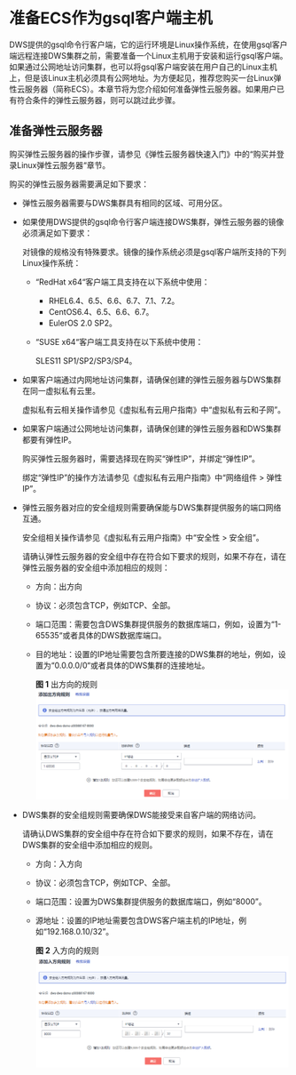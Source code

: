 # 准备ECS作为gsql客户端主机<a name="dws_01_0128"></a>

DWS提供的gsql命令行客户端，它的运行环境是Linux操作系统，在使用gsql客户端远程连接DWS集群之前，需要准备一个Linux主机用于安装和运行gsql客户端。如果通过公网地址访问集群，也可以将gsql客户端安装在用户自己的Linux主机上，但是该Linux主机必须具有公网地址。为方便起见，推荐您购买一台Linux弹性云服务器（简称ECS）。本章节将为您介绍如何准备弹性云服务器。如果用户已有符合条件的弹性云服务器，则可以跳过此步骤。

## 准备弹性云服务器<a name="section595518354145"></a>

购买弹性云服务器的操作步骤，请参见《弹性云服务器快速入门》中的“购买并登录Linux弹性云服务器“章节。

购买的弹性云服务器需要满足如下要求：

-   弹性云服务器需要与DWS集群具有相同的区域、可用分区。
-   如果使用DWS提供的gsql命令行客户端连接DWS集群，弹性云服务器的镜像必须满足如下要求：

    对镜像的规格没有特殊要求。镜像的操作系统必须是gsql客户端所支持的下列Linux操作系统：

    -   “RedHat x64“客户端工具支持在以下系统中使用：
        -   RHEL6.4、6.5、6.6、6.7、7.1、7.2。
        -   CentOS6.4、6.5、6.6、6.7。
        -   EulerOS 2.0 SP2。

    -   “SUSE x64“客户端工具支持在以下系统中使用：

        SLES11 SP1/SP2/SP3/SP4。


-   如果客户端通过内网地址访问集群，请确保创建的弹性云服务器与DWS集群在同一虚拟私有云里。

    虚拟私有云相关操作请参见《虚拟私有云用户指南》中“虚拟私有云和子网”。

-   如果客户端通过公网地址访问集群，请确保创建的弹性云服务器和DWS集群都要有弹性IP。

    购买弹性云服务器时，需要选择现在购买“弹性IP”，并绑定“弹性IP”。

    绑定“弹性IP”的操作方法请参见《虚拟私有云用户指南》中“网络组件 \> 弹性IP”。

-   弹性云服务器对应的安全组规则需要确保能与DWS集群提供服务的端口网络互通。

    安全组相关操作请参见《虚拟私有云用户指南》中“安全性 \> 安全组”。

    请确认弹性云服务器的安全组中存在符合如下要求的规则，如果不存在，请在弹性云服务器的安全组中添加相应的规则：

    -   方向：出方向
    -   协议：必须包含TCP，例如TCP、全部。
    -   端口范围：需要包含DWS集群提供服务的数据库端口，例如，设置为“1-65535“或者具体的DWS数据库端口。
    -   目的地址：设置的IP地址需要包含所要连接的DWS集群的地址，例如，设置为“0.0.0.0/0“或者具体的DWS集群的连接地址。

        **图 1**  出方向的规则<a name="zh-cn_topic_0106894502_fig6401552204317"></a>  
        ![](figures/出方向的规则.png "出方向的规则")


-   DWS集群的安全组规则需要确保DWS能接受来自客户端的网络访问。

    请确认DWS集群的安全组中存在符合如下要求的规则，如果不存在，请在DWS集群的安全组中添加相应的规则。

    -   方向：入方向
    -   协议：必须包含TCP，例如TCP、全部。
    -   端口范围：设置为DWS集群提供服务的数据库端口，例如“8000”。
    -   源地址：设置的IP地址需要包含DWS客户端主机的IP地址，例如“192.168.0.10/32”。

        **图 2**  入方向的规则<a name="zh-cn_topic_0106894502_fig375721424212"></a>  
        ![](figures/入方向的规则.png "入方向的规则")




